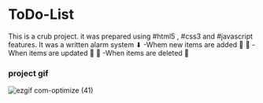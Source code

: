 <h1>ToDo-List</h1>

<p>This is a crub project. it was prepared using #html5 , #css3
and #javascript features.
It was a written alarm system ⬇
-Whem new items are added 🍎 🥛
-When items are updated 🥐 🥣
-When items are deleted 🥑 </p>
<h3>project gif</h3>



![ezgif com-optimize (41)](https://github.com/nazanyilmaz/ToDo-List/assets/147782488/c377b226-fb18-4977-bc09-7fd2e0bce60a)
